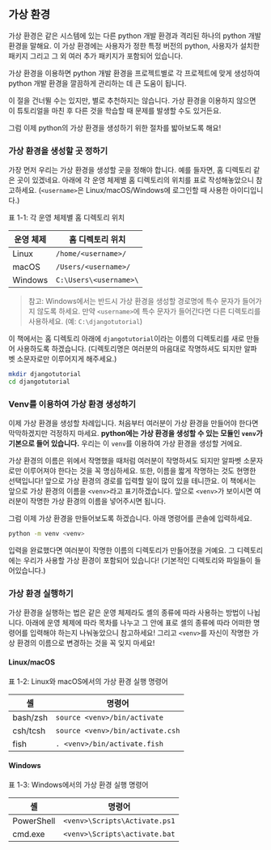 ## 가상 환경

가상 환경은 같은 시스템에 있는 다른 python 개발 환경과 격리된 하나의 python 개발 환경을 말해요. 이 가상 환경에는 사용자가 정한 특정 버전의 python, 사용자가 설치한 패키지 그리고 그 외 여러 추가 패키지가 포함되어 있습니다.

가상 환경을 이용하면 python 개발 환경을 프로젝트별로 각 프로젝트에 맞게 생성하여 python 개발 환경을 깔끔하게 관리하는 데 큰 도움이 됩니다.

이 절을 건너뛸 수는 있지만, 별로 추천하지는 않습니다. 가상 환경을 이용하지 않으면 이 튜토리얼을 마친 후 다른 것을 학습할 때 문제를 발생할 수도 있거든요.

그럼 이제 python의 가상 환경을 생성하기 위한 절차를 밟아보도록 해요!

### 가상 환경을 생성할 곳 정하기

가장 먼저 우리는 가상 환경을 생성할 곳을 정해야 합니다. 예를 들자면, 홈 디렉토리 같은 곳이 있겠네요. 아래에 각 운영 체제별 홈 디렉토리의 위치를 표로 작성해놓았으니 참고하세요. (`<username>`은 Linux/macOS/Windows에 로그인할 때 사용한 아이디입니다.)

표 1-1: 각 운영 체제별 홈 디렉토리 위치

| 운영 체제 |    홈 디렉토리 위치    |
| --------- | ---------------------- |
| Linux     | `/home/<username>/`    |
| macOS     | `/Users/<username>/`   |
| Windows   | `C:\Users\<username>\` |

> 참고: Windows에서는 반드시 가상 환경을 생성할 경로명에 특수 문자가 들어가지 않도록 하세요. 만약 `<username>`에 특수 문자가 들어간다면 다른 디렉토리를 사용하세요. (예: `C:\djangotutorial`)

이 책에서는 홈 디렉토리 아래에 `djangotutorial`이라는 이름의 디렉토리를 새로 만들어 사용하도록 하겠습니다. (디렉토리명은 여러분의 마음대로 작명하셔도 되지만 알파벳 소문자로만 이루어지게 해주세요.)

``` bash
mkdir djangotutorial
cd djangotutorial
```

### Venv를 이용하여 가상 환경 생성하기

이제 가상 환경을 생성할 차례입니다. 처음부터 여러분이 가상 환경을 만들어야 한다면 막막하겠지만 걱정하지 마세요. **python에는 가상 환경을 생성할 수 있는 모듈인 `venv`가 기본으로 들어 있습니다.** 우리는 이 `venv`를 이용하여 가상 환경을 생성할 거에요.

가상 환경의 이름은 위에서 작명했을 때처럼 여러분이 작명하셔도 되지만 알파벳 소문자로만 이루어져야 한다는 것을 꼭 명심하세요. 또한, 이름을 짧게 작명하는 것도 현명한 선택입니다! 앞으로 가상 환경의 경로를 입력할 일이 많이 있을 테니깐요. 이 책에서는 앞으로 가상 환경의 이름을 `<venv>`라고 표기하겠습니다. 앞으로 `<venv>`가 보이시면 여러분이 작명한 가상 환경의 이름을 넣어주시면 됩니다.

그럼 이제 가상 환경을 만들어보도록 하겠습니다. 아래 명령어를 콘솔에 입력하세요.

``` bash
python -m venv <venv>
```

입력을 완료했다면 여러분이 작명한 이름의 디렉토리가 만들어졌을 거예요. 그 디렉토리에는 우리가 사용할 가상 환경이 포함되어 있습니다! (기본적인 디렉토리와 파일들이 들어있습니다.)

### 가상 환경 실행하기

가상 환경을 실행하는 법은 같은 운영 체제라도 셸의 종류에 따라 사용하는 방법이 나뉩니다. 아래에 운영 체제에 따라 목차를 나누고 그 안에 표로 셸의 종류에 따라 어떠한 명령어를 입력해야 하는지 나눠놓았으니 참고하세요! 그리고 `<venv>`를 자신이 작명한 가상 환경의 이름으로 변경하는 것을 꼭 잊지 마세요!

#### Linux/macOS

표 1-2: Linux와 macOS에서의 가상 환경 실행 명령어

|    셸    |              명령어              |
| -------- | -------------------------------- |
| bash/zsh | `source <venv>/bin/activate`     |
| csh/tcsh | `source <venv>/bin/activate.csh` |
| fish     | `. <venv>/bin/activate.fish`     |

#### Windows

표 1-3: Windows에서의 가상 환경 실행 명령어

|     셸     |            명령어             |
| ---------- | ----------------------------- |
| PowerShell | `<venv>\Scripts\Activate.ps1` |
| cmd.exe    | `<venv>\Scripts\activate.bat` |
